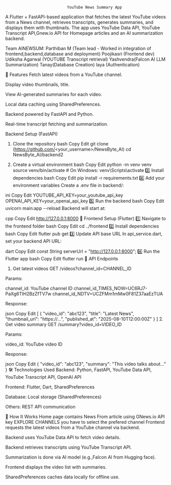 
                               YouTube News Summary App



A Flutter + FastAPI-based application that fetches the latest YouTube videos from a News channel, retrieves transcripts, generates summaries, and displays them with thumbnails.
The app uses YouTube Data API, YouTube Transcript API,Gnew.io API for Homepage articles and an AI summarization backend.



Team AINEWSUM:
Parthiban M (Team lead - Worked in integration of frontend,backend,database and deployment)
Poojikasri (Frontend dev)
Udiksha Agarwal (YOUTUBE Transcript retrieval)
Yashvendra(Falcon AI LLM Summarization)
Tanay(Database Creation)
laya (Authentication)

📌 Features
Fetch latest videos from a YouTube channel.

Display video thumbnails, title.

View AI-generated summaries for each video.

Local data caching using SharedPreferences.

Backend powered by FastAPI and Python.

Real-time transcript fetching and summarization.

Backend Setup (FastAPI)
1. Clone the repository
bash
Copy
Edit
git clone (https://github.com/<your_username>/NewsByte_AI)
cd NewsByte_AI/backend2

3. Create a virtual environment
bash
Copy
Edit
python -m venv venv
source venv/bin/activate  # On Windows: venv\Scripts\activate
3️⃣ Install dependencies
bash
Copy
Edit
pip install -r requirements.txt
4️⃣ Add your environment variables
Create a .env file in backend/:

ini
Copy
Edit
YOUTUBE_API_KEY=your_youtube_api_key
OPENAI_API_KEY=your_openai_api_key
5️⃣ Run the backend
bash
Copy
Edit
uvicorn main:app --reload
Backend will start at:

cpp
Copy
Edit
http://127.0.0.1:8000
📱 Frontend Setup (Flutter)
1️⃣ Navigate to the frontend folder
bash
Copy
Edit
cd ../frontend
2️⃣ Install dependencies
bash
Copy
Edit
flutter pub get
3️⃣ Update API base URL
In api_service.dart, set your backend API URL:

dart
Copy
Edit
const String serverUrl = "http://127.0.0.1:8000";
4️⃣ Run the Flutter app
bash
Copy
Edit
flutter run
🔗 API Endpoints
1. Get latest videos
GET /videos?channel_id=CHANNEL_ID

Params:

channel_id: YouTube channel ID
channel_id_TIMES_NOW=UC6RJ7-PaXg6TIH2BzZfTV7w
channel_id_NDTV=UCZFMm1mMw0F81Z37aaEzTUA

Response:

json
Copy
Edit
[
  {
    "video_id": "abc123",
    "title": "Latest News",
    "thumbnail_url": "https://...",
    "published_at": "2025-08-10T12:00:00Z"
  }
]
2. Get video summary
GET /summary?video_id=VIDEO_ID

Params:

video_id: YouTube video ID

Response:

json
Copy
Edit
{
  "video_id": "abc123",
  "summary": "This video talks about..."
}
🛠 Technologies Used
Backend: Python, FastAPI, YouTube Data API, YouTube Transcript API, OpenAI API

Frontend: Flutter, Dart, SharedPreferences

Database: Local storage (SharedPreferences)

Others: REST API communication

🚀 How It Works
Home page contains News From article using GNews.io API key 
EXPLORE CHANNELS you have to select the prefered channel
Frontend requests the latest videos from a YouTube channel via backend.

Backend uses YouTube Data API to fetch video details.

Backend retrieves transcripts using YouTube Transcript API.

Summarization is done via AI model (e.g.,Falcon AI from Hugging face).

Frontend displays the video list with summaries.

SharedPreferences caches data locally for offline use.
